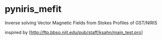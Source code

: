 # pyniris_mefit

Inverse solving Vector Magnetic Fields from Stokes Profiles of GST/NIRIS

inspired by [http://ftp.bbso.njit.edu/pub/staff/ksahn/main_test.pro]
